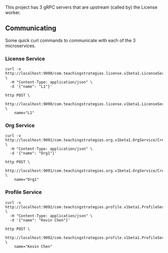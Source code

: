This project has 3 gRPC servers that are upstream (called by) the License
worker.

## Communicating
Some quick curl commands to communicate with each of the 3 microservices.

### License Service
```shell
curl -v http://localhost:9090/com.teachingstrategies.license.v1beta1.LicenseService/CreateLicense \
  -H "Content-Type: application/json" \
  -d '{"name": "L1"}'

http POST \
  http://localhost:9090/com.teachingstrategies.license.v1beta1.LicenseService/CreateLicense \
    name="L1"
```

### Org Service
```shell
curl -v http://localhost:9091/com.teachingstrategies.org.v1beta1.OrgService/CreateOrg \
  -H "Content-Type: application/json" \
  -d '{"name": "Org1"}'

http POST \
  http://localhost:9091/com.teachingstrategies.org.v1beta1.OrgService/CreateOrg \
    name="Org1"
```

### Profile Service
```shell
curl -v http://localhost:9092/com.teachingstrategies.profile.v1beta1.ProfileService/CreateProfile \
  -H "Content-Type: application/json" \
  -d '{"name": "Kevin Chen"}'

http POST \
  http://localhost:9092/com.teachingstrategies.profile.v1beta1.ProfileService/CreateProfile \
    name="Kevin Chen"
```
